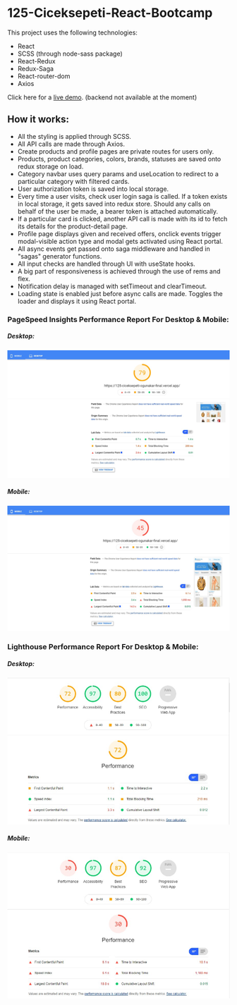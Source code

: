 # 125-Ciceksepeti-React-Bootcamp

This project uses the following technologies:

* React
* SCSS (through node-sass package)
* React-Redux
* Redux-Saga
* React-router-dom  
* Axios

Click here for a [live demo](https://125-ciceksepeti-ogunakar-final.vercel.app/). (backend not available at the moment)

## How it works:

* All the styling is applied through SCSS. 
* All API calls are made through Axios. 
* Create products and profile pages are private routes for users only.  
* Products, product categories, colors, brands, statuses are saved onto redux storage on load.
* Category navbar uses query params and useLocation to redirect to a particular category with filtered cards.   
* User authorization token is saved into local storage.
* Every time a user visits, check user login saga is called. If a token exists in local storage, it gets saved into redux store. Should any calls on behalf of the user be made, a bearer token is attached automatically.
* If a particular card is clicked, another API call is made with its id to fetch its details for the product-detail page.
* Profile page displays given and received offers, onclick events trigger modal-visible action type and modal gets activated using React portal.
* All async events get passed onto saga middleware and handled in "sagas" generator functions.
* All input checks are handled through UI with useState hooks.
* A big part of responsiveness is achieved through the use of rems and flex.
* Notification delay is managed with setTimeout and clearTimeout.
* Loading state is enabled just before async calls are made. Toggles the loader and displays it using React portal.


### PageSpeed Insights Performance Report For Desktop & Mobile: 

##### Desktop:
![desktop-performance](src/assets/performance-report/pageSpeed-desktop.jpg "Desktop Performance")

##### Mobile:
![mobile-performance](src/assets/performance-report/pageSpeed-mobile.jpg "Mobile Performance")


### Lighthouse Performance Report For Desktop & Mobile: 

##### Desktop:
![desktop-performance](src/assets/performance-report/lighthouse-desktop.jpg "Desktop Performance")

##### Mobile:
![mobile-performance](src/assets/performance-report/lighthouse-mobile.jpg "Mobile Performance")
